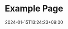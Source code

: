 ---
weight: 999
title: "Example Page"
description: ""
icon: "person_edit"
date: "2024-01-15T13:24:23+09:00"
lastmod: "2024-01-15T13:24:23+09:00"
draft: false
toc: true
---